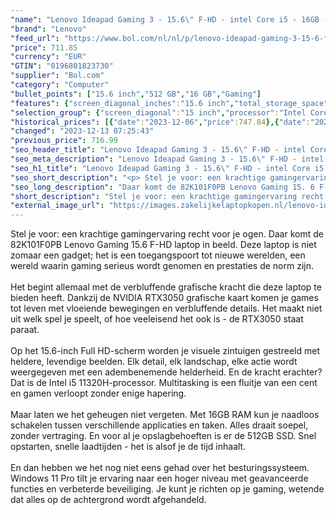 ```yaml
---
"name": "Lenovo Ideapad Gaming 3 - 15.6\" F-HD - intel Core i5 - 16GB - 512GB - W11P"
"brand": "Lenovo"
"feed_url": "https://www.bol.com/nl/nl/p/lenovo-ideapad-gaming-3-15-6-f-hd-i5-11320h-16gb-512gb-w11p/9300000129653781"
"price": 711.85
"currency": "EUR"
"GTIN": "0196801823730"
"supplier": "Bol.com"
"category": "Computer"
"bullet_points": ["15.6 inch","512 GB","16 GB","Gaming"]
"features": {"screen_diagonal_inches":"15.6 inch","total_storage_space":"512 GB","memory_size":"16 GB","purpose_laptop":"Gaming"}
"selection_group": {"screen_diagonal":"15 inch","processor":"Intel Core i5","changed_price_past_3_days":true,"product_family":"Ideapad"}
"historical_prices": [{"date":"2023-12-06","price":747.84},{"date":"2023-12-08","price":742.7},{"date":"2023-12-09","price":737.56},{"date":"2023-12-10","price":727.27},{"date":"2023-12-11","price":722.13},{"date":"2023-12-12","price":716.99},{"date":"2023-12-13","price":711.85}]
"changed": "2023-12-13 07:25:43"
"previous_price": 716.99
"seo_header_title": "Lenovo Ideapad Gaming 3 - 15.6\" F-HD - intel Core i5 - 16GB - 512GB - W11P"
"seo_meta_description": "Lenovo Ideapad Gaming 3 - 15.6\" F-HD - intel Core i5 - 16GB - 512GB - W11P"
"seo_h1_title": "Lenovo Ideapad Gaming 3 - 15.6\" F-HD - intel Core i5 - 16GB - 512GB - W11P"
"seo_short_description": "<p> Stel je voor: een krachtige gamingervaring recht voor je ogen."
"seo_long_description": "Daar komt de 82K101F0PB Lenovo Gaming 15. 6 F-HD laptop in beeld. Deze laptop is niet zomaar een gadget; het is een toegangspoort tot nieuwe werelden, een wereld waarin gaming serieus wordt genomen en prestaties de norm zijn. <br /><br />Het begint allemaal met de verbluffende grafische kracht die deze laptop te bieden heeft. Dankzij de NVIDIA RTX3050 grafische kaart komen je games tot leven met vloeiende bewegingen en verbluffende details. Het maakt niet uit welk spel je speelt, of hoe veeleisend het ook is - de RTX3050 staat paraat. <br /><br />Op het 15. 6-inch Full HD-scherm worden je visuele zintuigen gestreeld met heldere, levendige beelden. Elk detail, elk landschap, elke actie wordt weergegeven met een adembenemende helderheid. En de kracht erachter? Dat is de Intel i5 11320H-processor. Multitasking is een fluitje van een cent en gamen verloopt zonder enige hapering. <br /><br />Maar laten we het geheugen niet vergeten. Met 16GB RAM kun je naadloos schakelen tussen verschillende applicaties en taken. Alles draait soepel, zonder vertraging. En voor al je opslagbehoeften is er de 512GB SSD. Snel opstarten, snelle laadtijden - het is alsof je de tijd inhaalt. <br /><br />En dan hebben we het nog niet eens gehad over het besturingssysteem. Windows 11 Pro tilt je ervaring naar een hoger niveau met geavanceerde functies en verbeterde beveiliging. Je kunt je richten op je gaming, wetende dat alles op de achtergrond wordt afgehandeld. </p>"
"short_description": "Stel je voor: een krachtige gamingervaring recht voor je ogen. Daar komt de 82K101F0PB Lenovo Gaming 15.6 F-HD laptop in beeld. Deze laptop is niet zomaar een gadget; het is een toegangspoort tot nieuwe werelden, een wereld waarin gaming serieus wordt genomen en prestaties de norm zijn. Het begint allemaal met de verbluffende grafische kracht die deze laptop te bieden heeft. Dankzij de NVIDIA RTX3050 grafische kaart komen je games tot leven met vloeiende bewegingen en verbluffende details. Het maakt niet uit welk spel je speelt, of hoe veeleisend het ook is - de RTX3050 staat paraat. Op het 15.6-inch Full HD-scherm worden je visuele zintuigen gestreeld met heldere, levendige beelden. Elk detail, elk landschap, elke actie wordt weergegeven met een adembenemende helderheid. En de kracht erachter? Dat is de Intel i5 11320H-processor. Multitasking is een fluitje van een cent en gamen verloopt zonder enige hapering. Maar laten we het geheugen niet vergeten. Met 16GB RAM kun je naadloos schakelen tussen verschillende applicaties en taken. Alles draait soepel, zonder vertraging. En voor al je opslagbehoeften is er de 512GB SSD. Snel opstarten, snelle laadtijden - het is alsof je de tijd inhaalt. En dan hebben we het nog niet eens gehad over het besturingssysteem. Windows 11 Pro tilt je ervaring naar een hoger niveau met geavanceerde functies en verbeterde beveiliging. Je kunt je richten op je gaming, wetende dat alles op de achtergrond wordt afgehandeld."
"external_image_url": "https://images.zakelijkelaptopkopen.nl/lenovo-ideapad-gaming-3-15-6-f-hd-i5-11320h-16gb-512gb-w11p-2.webp"
---
```


<p> Stel je voor: een krachtige gamingervaring recht voor je ogen. Daar komt de 82K101F0PB Lenovo Gaming 15.6 F-HD laptop in beeld. Deze laptop is niet zomaar een gadget; het is een toegangspoort tot nieuwe werelden, een wereld waarin gaming serieus wordt genomen en prestaties de norm zijn.<br /><br />Het begint allemaal met de verbluffende grafische kracht die deze laptop te bieden heeft. Dankzij de NVIDIA RTX3050 grafische kaart komen je games tot leven met vloeiende bewegingen en verbluffende details. Het maakt niet uit welk spel je speelt, of hoe veeleisend het ook is - de RTX3050 staat paraat.<br /><br />Op het 15.6-inch Full HD-scherm worden je visuele zintuigen gestreeld met heldere, levendige beelden. Elk detail, elk landschap, elke actie wordt weergegeven met een adembenemende helderheid. En de kracht erachter? Dat is de Intel i5 11320H-processor. Multitasking is een fluitje van een cent en gamen verloopt zonder enige hapering.<br /><br />Maar laten we het geheugen niet vergeten. Met 16GB RAM kun je naadloos schakelen tussen verschillende applicaties en taken. Alles draait soepel, zonder vertraging. En voor al je opslagbehoeften is er de 512GB SSD. Snel opstarten, snelle laadtijden - het is alsof je de tijd inhaalt.<br /><br />En dan hebben we het nog niet eens gehad over het besturingssysteem. Windows 11 Pro tilt je ervaring naar een hoger niveau met geavanceerde functies en verbeterde beveiliging. Je kunt je richten op je gaming, wetende dat alles op de achtergrond wordt afgehandeld. </p>